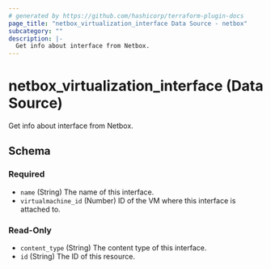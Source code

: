 ```yaml
---
# generated by https://github.com/hashicorp/terraform-plugin-docs
page_title: "netbox_virtualization_interface Data Source - netbox"
subcategory: ""
description: |-
  Get info about interface from Netbox.
---
```


# netbox_virtualization_interface (Data Source)

Get info about interface from Netbox.



<!-- schema generated by tfplugindocs -->
## Schema

### Required

- `name` (String) The name of this interface.
- `virtualmachine_id` (Number) ID of the VM where this interface is attached to.

### Read-Only

- `content_type` (String) The content type of this interface.
- `id` (String) The ID of this resource.

